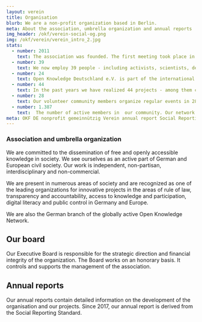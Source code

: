 ```yaml
---
layout: verein
title: Organisation
blurb: We are a non-profit organization based in Berlin.
meta: About the association, umbrella organization and annual reports
img_header: /okf/verein-social-og.png
img: /okf/verein/verein_intro_2.jpg
stats:
  - number: 2011
    text: The association was founded. The first meeting took place in 2010 at the re:publica with Rufus Pollock, initiator of the Open Knowledge Network.
  - number: 39
    text: We now employ 39 people - including activists, scientists, developers, policy specialists and designers.
  - number: 24
    text: Open Knowledge Deutschland e.V. is part of the international Open Knowledge network. The network includes organizations from a total of 24 countries.
  - number: 44
    text: In the past years we have realized 44 projects - among them campaigns, hackathons, community support, educational offers and software solutions.
  - number: 28
    text: Our volunteer community members organize regular events in 28 cities throughout Germany.
  - number: 1.387
    text:  The number of active members in  our community. Our network contains a wide range of knowledge on Open Data, Open Government and Civic Tech. 
meta: OKF DE nonprofit gemeinnützig Verein annual report Social Reporting Standard
---
```


### Association and umbrella organization

We are committed to the dissemination of free and openly accessible knowledge in society. We see ourselves as an active part of German and European civil society. Our work is independent, non-partisan, interdisciplinary and non-commercial.

We are present in numerous areas of society and are recognized as one of the leading organizations for innovative projects in the areas of rule of law, transparency and accountability, access to knowledge and participation, digital literacy and public control in Germany and Europe.

We are also the German branch of the globally active Open Knowledge Network. 


## Our board

Our Executive Board is responsible for the strategic direction and financial integrity of the organization. The Board works on an honorary basis. It controls and supports the management of the association.


## Annual reports

Our annual reports contain detailed information on the development of the organisation and our projects. Since 2017, our annual report is derived from the Social Reporting Standard.